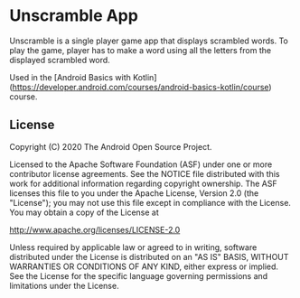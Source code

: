 Unscramble App
===================================

Unscramble is a single player game app that displays scrambled words. To play the game, player has
to make a word using all the letters from the displayed scrambled word.

Used in the [Android Basics with Kotlin] (https://developer.android.com/courses/android-basics-kotlin/course) course.

License
-------

Copyright (C) 2020 The Android Open Source Project.

Licensed to the Apache Software Foundation (ASF) under one or more contributor
license agreements.  See the NOTICE file distributed with this work for
additional information regarding copyright ownership.  The ASF licenses this
file to you under the Apache License, Version 2.0 (the "License"); you may not
use this file except in compliance with the License.  You may obtain a copy of
the License at

  http://www.apache.org/licenses/LICENSE-2.0

Unless required by applicable law or agreed to in writing, software
distributed under the License is distributed on an "AS IS" BASIS, WITHOUT
WARRANTIES OR CONDITIONS OF ANY KIND, either express or implied.  See the
License for the specific language governing permissions and limitations under
the License.

